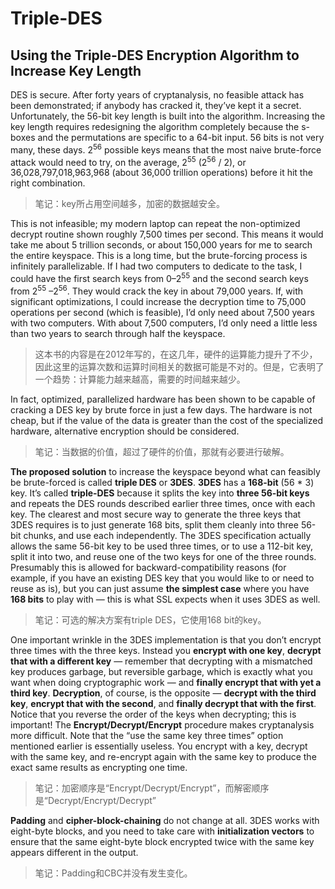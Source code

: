# Triple-DES

## Using the Triple-DES Encryption Algorithm to Increase Key Length

DES is secure. After forty years of cryptanalysis, no feasible attack has been demonstrated; if anybody has cracked it, they’ve kept it a secret. Unfortunately, the 56-bit key length is built into the algorithm. Increasing the key length requires redesigning the algorithm completely because the s-boxes and the permutations are specific to a 64-bit input. 56 bits is not very many, these days. 2<sup>56</sup> possible keys means that the most naive brute-force attack would need to try, on the average, 2<sup>55</sup> (2<sup>56</sup> / 2), or 36,028,797,018,963,968 (about 36,000 trillion operations) before it hit the right combination.

> 笔记：key所占用空间越多，加密的数据越安全。

This is not infeasible; my modern laptop can repeat the non-optimized decrypt routine shown roughly 7,500 times per second. This means it would take me about 5 trillion seconds, or about 150,000 years for me to search the entire keyspace. This is a long time, but the brute-forcing process is infinitely parallelizable. If I had two computers to dedicate to the task, I could have the first search keys from 0–2<sup>55</sup> and the second search keys from 2<sup>55</sup> –2<sup>56</sup>. They would crack the key in about 79,000 years. If, with significant optimizations, I could increase the decryption time to 75,000 operations per second (which is feasible), I’d only need about 7,500 years with two computers. With about 7,500 computers, I’d only need a little less than two years to search through half the keyspace.

> 这本书的内容是在2012年写的，在这几年，硬件的运算能力提升了不少，因此这里的运算次数和运算时间相关的数据可能是不对的。但是，它表明了一个趋势：计算能力越来越高，需要的时间越来越少。

In fact, optimized, parallelized hardware has been shown to be capable of cracking a DES key by brute force in just a few days. The hardware is not cheap, but if the value of the data is greater than the cost of the specialized hardware, alternative encryption should be considered.

> 笔记：当数据的价值，超过了硬件的价值，那就有必要进行破解。

**The proposed solution** to increase the keyspace beyond what can feasibly be brute-forced is called **triple DES** or **3DES**. **3DES** has a **168-bit** (56 * 3) key. It’s called **triple-DES** because it splits the key into **three 56-bit keys** and repeats the DES rounds described earlier three times, once with each key. The clearest and most secure way to generate the three keys that 3DES requires is to just generate 168 bits, split them cleanly into three 56-bit chunks, and use each independently. The 3DES specification actually allows the same 56-bit key to be used three times, or to use a 112-bit key, split it into two, and reuse one of the two keys for one of the three rounds. Presumably this is allowed for backward-compatibility reasons (for example, if you have an existing DES key that you would like to or need to reuse as is), but you can just assume **the simplest case** where you have **168 bits** to play with — this is what SSL expects when it uses 3DES as well.

> 笔记：可选的解决方案有triple DES，它使用168 bit的key。

One important wrinkle in the 3DES implementation is that you don’t encrypt three times with the three keys. Instead you **encrypt with one key**, **decrypt that with a different key** — remember that decrypting with a mismatched key produces garbage, but reversible garbage, which is exactly what you want when doing cryptographic work — and **finally encrypt that with yet a third key**. **Decryption**, of course, is the opposite — **decrypt with the third key**, **encrypt that with the second**, and **finally decrypt that with the first**. Notice that you reverse the order of the keys when decrypting; this is important! The **Encrypt/Decrypt/Encrypt** procedure makes cryptanalysis more difficult. Note that the “use the same key three times” option mentioned earlier is essentially useless. You encrypt with a key, decrypt with the same key, and re-encrypt again with the same key to produce the exact same results as encrypting one time.

> 笔记：加密顺序是“Encrypt/Decrypt/Encrypt”，而解密顺序是“Decrypt/Encrypt/Decrypt”

**Padding** and **cipher-block-chaining** do not change at all. 3DES works with eight-byte blocks, and you need to take care with **initialization vectors** to ensure that the same eight-byte block encrypted twice with the same key appears different in the output.

> 笔记：Padding和CBC并没有发生变化。






